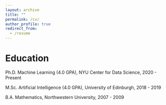 ```yaml
---
layout: archive
title: ""
permalink: /cv/
author_profile: true
redirect_from:
  - /resume
---
```


Education
======

Ph.D. Machine Learning (4.0 GPA), NYU Center for Data Science, 2020 - Present

M.Sc. Artificial Intelligence (4.0 GPA), University of Edinburgh, 2018 - 2019

B.A. Mathematics, Northwestern University, 2007 - 2009